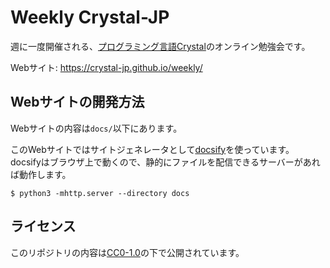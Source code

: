 # Weekly Crystal-JP

週に一度開催される、[プログラミング言語Crystal](https://crystal-lang.org/)のオンライン勉強会です。

Webサイト: <https://crystal-jp.github.io/weekly/>

## Webサイトの開発方法

Webサイトの内容は`docs/`以下にあります。

このWebサイトではサイトジェネレータとして[docsify](https://docsify.js.org)を使っています。
docsifyはブラウザ上で動くので、静的にファイルを配信できるサーバーがあれば動作します。

```console
$ python3 -mhttp.server --directory docs
```
## ライセンス

このリポジトリの内容は[CC0-1.0](./LICENSE)の下で公開されています。
